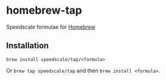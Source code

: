 # homebrew-tap

Speedscale formulae for [Homebrew](https://brew.sh)

## Installation

`brew install speedscale/tap/<formula>`

Or `brew tap speedscale/tap` and then `brew install <formula>`.
